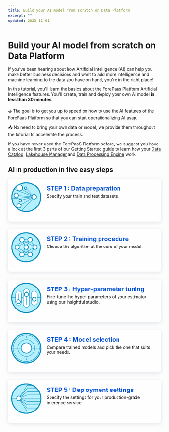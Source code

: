 ```yaml
---
title: Build your AI model from scratch on Data Platform
excerpt: ""
updated: 2023-11-01
---
```


<style>
.project-step {
    margin-bottom:25px;
}
.landing-link {
    opacity: 0.95;
    text-decoration: none;
    border-radius: 8px;
    background-color: #fff;
    box-shadow: 0 3px 13px 0 rgba(151, 167, 183, 0.3);
    min-height: 120px;
    display: flex;
    flex-direction: row;
    flex-wrap: nowrap;
    align-content: stretch;
    align-items: flex-start;
    margin: 15px 0;
    overflow:hidden;
    padding:10px;
}
.landing-link>img {
    border-radius:4px 0 0 4px;
    height:120px;
}
.landing-link>.text {
    flex: 1 1 auto;
    align-self: auto;
    padding-top:10px;
}
.landing-link>.text h2 {
    color: #0050D7;
    margin: 0;
    padding-left: 17px;
    padding-right: 17px;
    font-size: 20px;
}
.landing-link>.text p {
    margin: 4px 0 0;
    padding-left: 17px;
    padding-right: 17px;
    color:#000;
}
</style>


# Build your AI model from scratch on Data Platform

If you’ve been hearing about how Artificial Intelligence (AI) can help you make better business decisions and want to add more intelligence and machine learning to the data you have on hand, you're in the right place!

In this tutorial, you'll learn the basics about the ForePaas Platform Artificial Intelligence features. You'll create, train and deploy your own AI model **in less than 30 minutes**.

⛳️ The goal is to get you up to speed on how to use the AI features of the ForePaas Platform so that you can start operationalizing AI asap.

📥 No need to bring your own data or model, we provide them throughout the tutorial to accelerate the process.

If you have never used the ForePaaS Platform before, we suggest you have a look at the first 3 parts of our Getting Started guide to learn how your [Data Catalog](/pages/public_cloud/data_platform/tutorials/tuto_01_build_a_first_app_from_scratch/tuto_01_build_a_first_app_from_scratch_step1), [Lakehouse Manager](/pages/public_cloud/data_platform/tutorials/tuto_01_build_a_first_app_from_scratch/tuto_01_build_a_first_app_from_scratch_step2) and [Data Processing Engine](/pages/public_cloud/data_platform/tutorials/tuto_01_build_a_first_app_from_scratch/tuto_01_build_a_first_app_from_scratch_step3) work.

## AI in production in five easy steps

<div class="project-step">
   <a class="landing-link" href="/pages/public_cloud/data_platform/tutorials/tuto_02_build_an_ai_model_from_scratch/tuto_02_build_an_ai_model_from_scratch_step1">
      <img src="images/dataset-icon.png" alt="Dataset" style="width:100px;height:auto;">
      <div class="text">
         <h2>STEP 1 : Data preparation</h2>
         <p>Specify your train and test datasets.</p>
      </div>
   </a>
</div>

<div class="project-step">
   <a class="landing-link" href="/pages/public_cloud/data_platform/tutorials/tuto_02_build_an_ai_model_from_scratch/tuto_02_build_an_ai_model_from_scratch_step2">
      <img src="images/training-icon.png" alt="Training" style="width:100px;height:auto;">
      <div class="text">
         <h2>STEP 2 : Training procedure</h2>
         <p>Choose the algorithm at the core of your model.</p>
      </div>
   </a>
</div>

<div class="project-step">
   <a class="landing-link" href="/pages/public_cloud/data_platform/tutorials/tuto_02_build_an_ai_model_from_scratch/tuto_02_build_an_ai_model_from_scratch_step3">
      <img src="images/tuning-icon.png" alt="Tuning" style="width:100px;height:auto;">
      <div class="text">
         <h2>STEP 3 : Hyper-parameter tuning</h2>
         <p>Fine-tune the hyper-parameters of your estimator using our insightful studio.</p>
      </div>
   </a>
</div>

<div class="project-step">
   <a class="landing-link" href="/pages/public_cloud/data_platform/tutorials/tuto_02_build_an_ai_model_from_scratch/tuto_02_build_an_ai_model_from_scratch_step4">
      <img src="images/validation-icon.png" alt="Validation" style="width:100px;height:auto;">
      <div class="text">
         <h2>STEP 4 : Model selection</h2>
         <p>Compare trained models and pick the one that suits your needs.</p>
      </div>
   </a>
</div>

<div class="project-step">
   <a class="landing-link" href="/pages/public_cloud/data_platform/tutorials/tuto_02_build_an_ai_model_from_scratch/tuto_02_build_an_ai_model_from_scratch_step5">
      <img src="images/deployment-icon.png" alt="Deployment" style="width:100px;height:auto;">
      <div class="text">
         <h2>STEP 5 : Deployment settings</h2>
         <p>Specify the settings for your production-grade inference service</p>
      </div>
   </a>
</div>